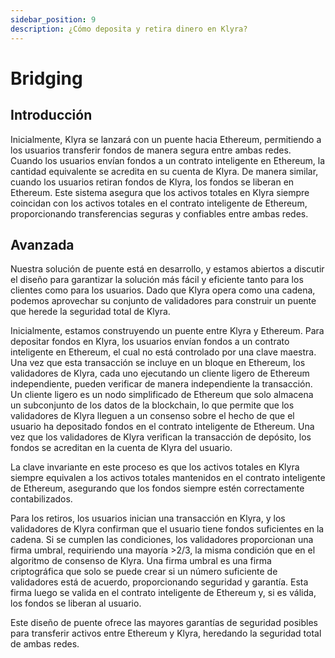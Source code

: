 ```yaml
---
sidebar_position: 9
description: ¿Cómo deposita y retira dinero en Klyra?
---
```


# Bridging

## Introducción
Inicialmente, Klyra se lanzará con un puente hacia Ethereum, permitiendo a los usuarios transferir fondos de manera segura entre ambas redes. Cuando los usuarios envían fondos a un contrato inteligente en Ethereum, la cantidad equivalente se acredita en su cuenta de Klyra. De manera similar, cuando los usuarios retiran fondos de Klyra, los fondos se liberan en Ethereum. Este sistema asegura que los activos totales en Klyra siempre coincidan con los activos totales en el contrato inteligente de Ethereum, proporcionando transferencias seguras y confiables entre ambas redes.

## Avanzada
Nuestra solución de puente está en desarrollo, y estamos abiertos a discutir el diseño para garantizar la solución más fácil y eficiente tanto para los clientes como para los usuarios. Dado que Klyra opera como una cadena, podemos aprovechar su conjunto de validadores para construir un puente que herede la seguridad total de Klyra.

Inicialmente, estamos construyendo un puente entre Klyra y Ethereum. Para depositar fondos en Klyra, los usuarios envían fondos a un contrato inteligente en Ethereum, el cual no está controlado por una clave maestra. Una vez que esta transacción se incluye en un bloque en Ethereum, los validadores de Klyra, cada uno ejecutando un cliente ligero de Ethereum independiente, pueden verificar de manera independiente la transacción. Un cliente ligero es un nodo simplificado de Ethereum que solo almacena un subconjunto de los datos de la blockchain, lo que permite que los validadores de Klyra lleguen a un consenso sobre el hecho de que el usuario ha depositado fondos en el contrato inteligente de Ethereum. Una vez que los validadores de Klyra verifican la transacción de depósito, los fondos se acreditan en la cuenta de Klyra del usuario.

La clave invariante en este proceso es que los activos totales en Klyra siempre equivalen a los activos totales mantenidos en el contrato inteligente de Ethereum, asegurando que los fondos siempre estén correctamente contabilizados.

Para los retiros, los usuarios inician una transacción en Klyra, y los validadores de Klyra confirman que el usuario tiene fondos suficientes en la cadena. Si se cumplen las condiciones, los validadores proporcionan una firma umbral, requiriendo una mayoría >2/3, la misma condición que en el algoritmo de consenso de Klyra. Una firma umbral es una firma criptográfica que solo se puede crear si un número suficiente de validadores está de acuerdo, proporcionando seguridad y garantía. Esta firma luego se valida en el contrato inteligente de Ethereum y, si es válida, los fondos se liberan al usuario.

Este diseño de puente ofrece las mayores garantías de seguridad posibles para transferir activos entre Ethereum y Klyra, heredando la seguridad total de ambas redes.
